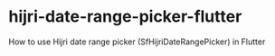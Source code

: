 # hijri-date-range-picker-flutter
How to use Hijri date range picker (SfHijriDateRangePicker) in Flutter
